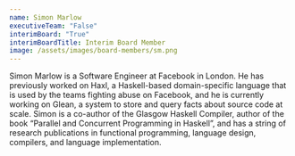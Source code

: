 ```yaml
---
name: Simon Marlow
executiveTeam: "False"
interimBoard: "True"
interimBoardTitle: Interim Board Member
image: /assets/images/board-members/sm.png
---
```

Simon Marlow is a Software Engineer at Facebook in London. He has previously worked on Haxl, a Haskell-based domain-specific language that is used by the teams fighting abuse on Facebook, and he is currently working on Glean, a system to store and query facts about source code at scale. Simon is a co-author of the Glasgow Haskell Compiler, author of the book “Parallel and Concurrent Programming in Haskell”, and has a string of research publications in functional programming, language design, compilers, and language implementation.

